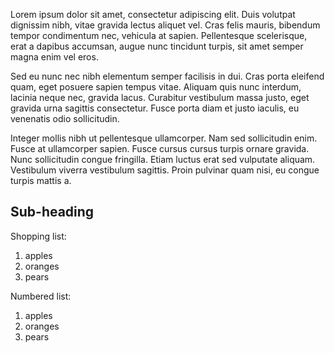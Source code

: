 Lorem ipsum dolor sit amet, consectetur adipiscing elit. Duis volutpat dignissim nibh, vitae gravida lectus aliquet vel. Cras felis mauris, bibendum tempor condimentum nec, vehicula at sapien. Pellentesque scelerisque, erat a dapibus accumsan, augue nunc tincidunt turpis, sit amet semper magna enim vel eros.

Sed eu nunc nec nibh elementum semper facilisis in dui. Cras porta eleifend quam, eget posuere sapien tempus vitae. Aliquam quis nunc interdum, lacinia neque nec, gravida lacus. Curabitur vestibulum massa justo, eget gravida urna sagittis consectetur. Fusce porta diam et justo iaculis, eu venenatis odio sollicitudin.

Integer mollis nibh ut pellentesque ullamcorper. Nam sed sollicitudin enim. Fusce at ullamcorper sapien. Fusce cursus cursus turpis ornare gravida. Nunc sollicitudin congue fringilla. Etiam luctus erat sed vulputate aliquam. Vestibulum viverra vestibulum sagittis. Proin pulvinar quam nisi, eu congue turpis mattis a.

Sub-heading
-----------

Shopping list:

  1. apples
  2. oranges
  3. pears

Numbered list:

  1. apples
  2. oranges
  3. pears